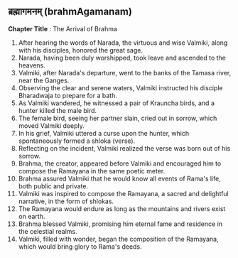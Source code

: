 ## ब्रह्मागमनम् (brahmAgamanam)

**Chapter Title** : The Arrival of Brahma

1. After hearing the words of Narada, the virtuous and wise Valmiki, along with his disciples, honored the great sage.
2. Narada, having been duly worshipped, took leave and ascended to the heavens.
3. Valmiki, after Narada's departure, went to the banks of the Tamasa river, near the Ganges.
4. Observing the clear and serene waters, Valmiki instructed his disciple Bharadwaja to prepare for a bath.
5. As Valmiki wandered, he witnessed a pair of Krauncha birds, and a hunter killed the male bird.
6. The female bird, seeing her partner slain, cried out in sorrow, which moved Valmiki deeply.
7. In his grief, Valmiki uttered a curse upon the hunter, which spontaneously formed a shloka (verse).
8. Reflecting on the incident, Valmiki realized the verse was born out of his sorrow.
9. Brahma, the creator, appeared before Valmiki and encouraged him to compose the Ramayana in the same poetic meter.
10. Brahma assured Valmiki that he would know all events of Rama's life, both public and private.
11. Valmiki was inspired to compose the Ramayana, a sacred and delightful narrative, in the form of shlokas.
12. The Ramayana would endure as long as the mountains and rivers exist on earth.
13. Brahma blessed Valmiki, promising him eternal fame and residence in the celestial realms.
14. Valmiki, filled with wonder, began the composition of the Ramayana, which would bring glory to Rama's deeds.
